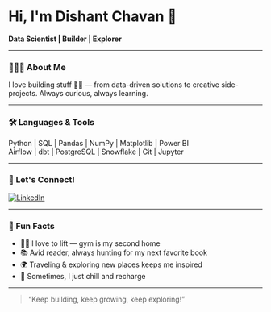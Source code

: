 # Hi, I'm Dishant Chavan 👋

**Data Scientist | Builder | Explorer**

---

### 👨🏽‍💻 About Me
I love building stuff 💪🏽 — from data-driven solutions to creative side-projects. Always curious, always learning.

---

### 🛠️ Languages & Tools

Python | SQL | Pandas | NumPy | Matplotlib | Power BI  
Airflow | dbt | PostgreSQL | Snowflake | Git | Jupyter

---

### 🚀 Let's Connect!
[![LinkedIn](https://img.shields.io/badge/-LinkedIn-blue?style=flat-square&logo=linkedin&link=https://www.linkedin.com/in/dishantchavan/)](https://www.linkedin.com/in/dishantchavan/)

---

### 🤩 Fun Facts
- 🏋🏽 I love to lift — gym is my second home
- 📚 Avid reader, always hunting for my next favorite book
- 🌍 Traveling & exploring new places keeps me inspired
- 🧊 Sometimes, I just chill and recharge

---

> “Keep building, keep growing, keep exploring!”
